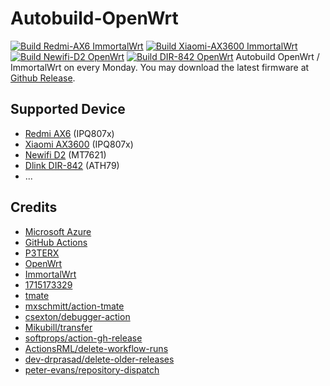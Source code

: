 # Autobuild-OpenWrt
[![Build Redmi-AX6 ImmortalWrt](https://github.com/solomonricky/Autobuild-OpenWrt/actions/workflows/Redmi-AX6.yml/badge.svg)](https://github.com/solomonricky/Autobuild-OpenWrt/actions/workflows/Redmi-AX6.yml)
[![Build Xiaomi-AX3600 ImmortalWrt](https://github.com/solomonricky/Autobuild-OpenWrt/actions/workflows/Xiaomi-AX3600.yml/badge.svg)](https://github.com/solomonricky/Autobuild-OpenWrt/actions/workflows/Xiaomi-AX3600.yml)
[![Build Newifi-D2 OpenWrt](https://github.com/solomonricky/Autobuild-OpenWrt/actions/workflows/Newifi-D2.yml/badge.svg)](https://github.com/solomonricky/Autobuild-OpenWrt/actions/workflows/Newifi-D2.yml)
[![Build DIR-842 OpenWrt](https://github.com/solomonricky/Autobuild-OpenWrt/actions/workflows/DIR-842.yml/badge.svg)](https://github.com/solomonricky/Autobuild-OpenWrt/actions/workflows/DIR-842.yml)
Autobuild OpenWrt / ImmortalWrt on every Monday. You may download the latest firmware at [Github Release](https://github.com/solomonricky/Autobuild-OpenWrt/releases).

## Supported Device
- [Redmi AX6](document/Redmi-AX6/README.md) (IPQ807x)
- [Xiaomi AX3600](document/Xiaomi-AX3600/README.md) (IPQ807x)
- [Newifi D2](document/Newifi-D2/README.md) (MT7621)
- [Dlink DIR-842](document/DIR-842/README.md) (ATH79)
- ...

## Credits

- [Microsoft Azure](https://azure.microsoft.com)
- [GitHub Actions](https://github.com/features/actions)
- [P3TERX](https://github.com/P3TERX/Actions-OpenWrt)
- [OpenWrt](https://github.com/openwrt/openwrt)
- [ImmortalWrt](https://github.com/immortalwrt/immortalwrt)
- [1715173329](https://github.com/1715173329/immortalwrt)
- [tmate](https://github.com/tmate-io/tmate)
- [mxschmitt/action-tmate](https://github.com/mxschmitt/action-tmate)
- [csexton/debugger-action](https://github.com/csexton/debugger-action)
- [Mikubill/transfer](https://github.com/Mikubill/transfer)
- [softprops/action-gh-release](https://github.com/softprops/action-gh-release)
- [ActionsRML/delete-workflow-runs](https://github.com/ActionsRML/delete-workflow-runs)
- [dev-drprasad/delete-older-releases](https://github.com/dev-drprasad/delete-older-releases)
- [peter-evans/repository-dispatch](https://github.com/peter-evans/repository-dispatch)
